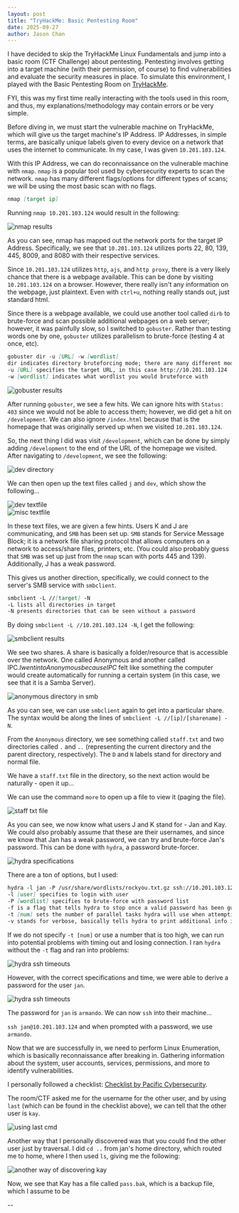 ```yaml
---
layout: post
title: "TryHackMe: Basic Pentesting Room"
date: 2025-09-27
author: Jason Chan
---
```


I have decided to skip the TryHackMe Linux Fundamentals and jump into a basic room (CTF Challenge) about pentesting. Pentesting involves getting into a target machine (with their permission, of course) to find vulnerabilities and evaluate the security measures in place. To simulate this environment, I played with the Basic Pentesting Room on [TryHackMe](https://tryhackme.com/room/basicpentestingjt).

FYI, this was my first time really interacting with the tools used in this room, and thus, my explanations/methodology may contain errors or be very simple.

Before diving in, we must start the vulnerable machine on TryHackMe, which will give us the target machine's IP Address. IP Addresses, in simple terms, are basically unique labels given to every device on a network that uses the internet to communicate. In my case, I was given `10.201.103.124`.

With this IP Address, we can do reconnaissance on the vulnerable machine with `nmap`. `nmap` is a popular tool used by cybersecurity experts to scan the network. `nmap` has many different flags/options for different types of scans; we will be using the most basic scan with no flags.

```markdown
nmap [target ip]
```
Running `nmap 10.201.103.124` would result in the following:

![nmap results](/images/THM%3A%20BasicPenTest/nmap.png)<br>

As you can see, nmap has mapped out the network ports for the target IP Address. Specifically, we see that `10.201.103.124` utilizes ports 22, 80, 139, 445, 8009, and 8080 with their respective services.

Since `10.201.103.124` utilizes `http`, `ajs`, and `http proxy`, there is a very likely chance that there is a webpage available. This can be done by visiting `10.201.103.124` on a browser. However, there really isn't any information on the webpage, just plaintext. Even with `ctrl+u`, nothing really stands out, just standard html.

Since there is a webpage available, we could use another tool called `dirb` to brute-force and scan possible additional webpages on a web server; however, it was painfully slow, so I switched to `gobuster`. Rather than testing words one by one, `gobuster` utilizes parallelism to brute-force (testing 4 at once, etc).

```markdown
gobuster dir -u [URL] -w [wordlist]
dir indicates directory bruteforcing mode; there are many different modes
-u [URL] specifies the target URL, in this case http://10.201.103.124
-w [wordlist] indicates what wordlist you would bruteforce with
```

![gobuster results](/images/THM%3A%20BasicPenTest/gobuster.png)<br>

After running `gobuster`, we see a few hits. We can ignore hits with `Status: 403` since we would not be able to access them; however, we did get a hit on `/development`. We can also ignore `/index.html` because that is the homepage that was originally served up when we visited `10.201.103.124`.

So, the next thing I did was visit `/development`, which can be done by simply adding `/development` to the end of the URL of the homepage we visited. After navigating to `/development`, we see the following:

![dev directory](/images/THM%3A%20BasicPenTest/browser.png)<br>

We can then open up the text files called `j` and `dev`, which show the following...

![dev textfile](/images/THM%3A%20BasicPenTest/devtxt.png)<br>
![misc textfile](/images/THM%3A%20BasicPenTest/misctxt.png)<br>

In these text files, we are given a few hints. Users K and J are communicating, and `SMB` has been set up. `SMB` stands for Service Message Block; it is a network file sharing protocol that allows computers on a network to access/share files, printers, etc. (You could also probably guess that `SMB` was set up just from the `nmap` scan with ports 445 and 139). Additionally, J has a weak password.

This gives us another direction, specifically, we could connect to the server's SMB service with `smbclient`.

```markdown
smbclient -L //[target] -N
-L lists all directories in target
-N presents directories that can be seen without a password
```

By doing `smbclient -L //10.201.103.124 -N`, I get the following:

![smbclient results](/images/THM%3A%20BasicPenTest/smb.png)<br>

We see two shares. A share is basically a folder/resource that is accessible over the network. One called Anonymous and another called IPC$. I went into Anonymous because IPC$ felt like something the computer would create automatically for running a certain system (in this case, we see that it is a Samba Server).

![anonymous directory in smb](/images/THM%3A%20BasicPenTest/smb2.png)<br>

As you can see, we can use `smbclient` again to get into a particular share. The syntax would be along the lines of `smbclient -L //[ip]/[sharename] -N`.

From the `Anonymous` directory, we see something called `staff.txt` and two directories called `.` and `..` (representing the current directory and the parent directory, respectively). The `D` and `N` labels stand for directory and normal file.

We have a `staff.txt` file in the directory, so the next action would be naturally - open it up...

We can use the command `more` to open up a file to view it (paging the file).

![staff txt file](/images/THM%3A%20BasicPenTest/openedstafftxt.png)<br>

As you can see, we now know what users J and K stand for - Jan and Kay. We could also probably assume that these are their usernames, and since we know that Jan has a weak password, we can try and brute-force Jan's password. This can be done with `hydra`, a password brute-forcer.

![hydra specifications](/images/THM%3A%20BasicPenTest/hydra.png)<br>

There are a ton of options, but I used: 
```markdown
hydra -l jan -P /usr/share/wordlists/rockyou.txt.gz ssh://10.201.103.124 -f -v -t 8
-l [user] specifies to login with user
-P [wordlist] specifies to brute-force with password list
-f is a flag that tells hydra to stop once a valid password has been guessed
-t [num] sets the number of parallel tasks hydra will use when attempting logins
-v stands for verbose, basically tells hydra to print additional info in terminal when it runs
```

If we do not specify `-t [num]` or use a number that is too high, we can run into potential problems with timing out and losing connection. I ran `hydra` without the `-t` flag and ran into problems:

![hydra ssh timeouts](/images/THM%3A%20BasicPenTest/hydraerror.png)<br>

However, with the correct specifications and time, we were able to derive a password for the user `jan`.

![hydra ssh timeouts](/images/THM%3A%20BasicPenTest/hydrasuccess.png)<br>

The password for `jan` is `armando`. We can now `ssh` into their machine...

`ssh jan@10.201.103.124` and when prompted with a password, we use `armando`.

Now that we are successfully in, we need to perform Linux Enumeration, which is basically reconnaissance after breaking in. Gathering information about the system, user accounts, services, permissions, and more to identify vulnerabilities.

I personally followed a checklist: [Checklist by Pacific Cybersecurity](https://cyberlab.pacific.edu/resources/linux-enumeration-cheat-sheet).

The room/CTF asked me for the username for the other user, and by using `last` (which can be found in the checklist above), we can tell that the other user is `kay`.

![using last cmd](/images/THM%3A%20BasicPenTest/linuxenum.png)<br>

Another way that I personally discovered was that you could find the other user just by traversal. I did `cd ..` from jan's home directory, which routed me to home, where I then used `ls`, giving me the following: 

![another way of discovering kay](/images/THM%3A%20BasicPenTest/mydiscovery.png)<br>

Now, we see that Kay has a file called `pass.bak`, which is a backup file, which I assume to be

--




































